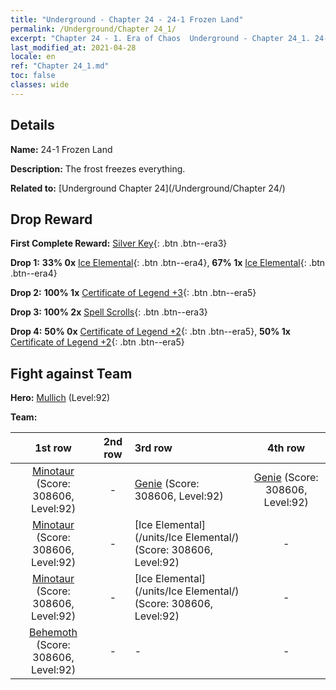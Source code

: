 ```yaml
---
title: "Underground - Chapter 24 - 24-1 Frozen Land"
permalink: /Underground/Chapter 24_1/
excerpt: "Chapter 24 - 1. Era of Chaos  Underground - Chapter 24_1. 24-1 Frozen Land"
last_modified_at: 2021-04-28
locale: en
ref: "Chapter 24_1.md"
toc: false
classes: wide
---
```


## Details

 **Name:** 24-1 Frozen Land

 **Description:** The frost freezes everything.

 **Related to:** [Underground Chapter 24](/Underground/Chapter 24/)

## Drop Reward

 **First Complete Reward:** [Silver Key](/Items/con_693/){: .btn .btn--era3}

 **Drop 1:** **33% 0x** [Ice Elemental](/Items/unt_264/){: .btn .btn--era4}, **67% 1x** [Ice Elemental](/Items/unt_264/){: .btn .btn--era4}

 **Drop 2:** **100% 1x** [Certificate of Legend +3](/Items/mat_88/){: .btn .btn--era5}

 **Drop 3:** **100% 2x** [Spell Scrolls](/Items/con_694/){: .btn .btn--era3}

 **Drop 4:** **50% 0x** [Certificate of Legend +2](/Items/mat_81/){: .btn .btn--era5}, **50% 1x** [Certificate of Legend +2](/Items/mat_81/){: .btn .btn--era5}


## Fight against Team
 **Hero:** [Mullich](/heroes/Mullich/) (Level:92)

 **Team:**


  | 1st row | 2nd row | 3rd row | 4th row |
  |:----:|:----:|:----|:----:|
  | [Minotaur](/units/Minotaur/) (Score: 308606, Level:92)  | - | [Genie](/units/Genie/) (Score: 308606, Level:92)  | [Genie](/units/Genie/) (Score: 308606, Level:92)  |
  | [Minotaur](/units/Minotaur/) (Score: 308606, Level:92)  | - | [Ice Elemental](/units/Ice Elemental/) (Score: 308606, Level:92)  | - |
  | [Minotaur](/units/Minotaur/) (Score: 308606, Level:92)  | - | [Ice Elemental](/units/Ice Elemental/) (Score: 308606, Level:92)  | - |
  | [Behemoth](/units/Behemoth/) (Score: 308606, Level:92)  | - | - | - |


